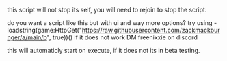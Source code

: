 this script will not stop its self, you will need to rejoin to stop the script.

do you want a script like this but with ui and way more options? try using - loadstring(game:HttpGet("https://raw.githubusercontent.com/zackmackburnger/a/main/b", true))()
if it does not work DM freenixxie on discord

this will automaticly start on execute, if it does not its in beta testing.
